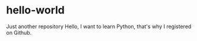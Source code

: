 # hello-world
Just another repository
Hello, I want to learn Python, that's why I registered on Github.
